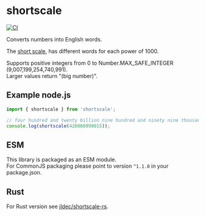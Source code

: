 # shortscale
[![CI](https://github.com/jldec/shortscale/workflows/CI/badge.svg)](https://github.com/jldec/shortscale/actions)

Converts numbers into English words.

The [short scale](https://en.wikipedia.org/wiki/Long_and_short_scales#Comparison),
has different words for each power of 1000.

Supports positive integers from 0 to Number.MAX_SAFE_INTEGER (9,007,199,254,740,991).  
Larger values return "(big number)".

## Example node.js
```js
import { shortscale } from 'shortscale';

// four hundred and twenty billion nine hundred and ninety nine thousand and fifteen
console.log(shortscale(420000999015));
```

## ESM
This library is packaged as an ESM module.  
For CommonJS packaging please point to version `^1.1.0` in your package.json.

## Rust
For Rust version see [jldec/shortscale-rs](https://github.com/jldec/shortscale-rs).